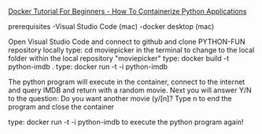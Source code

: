 [Docker Tutorial For Beginners - How To Containerize Python Applications](www.youtube.com/watch?v=bi0cKgmRuiA&)

prerequisites
-Visual Studio Code (mac)
-docker desktop (mac)

Open Visual Studio Code and connect to github and clone PYTHON-FUN repository locally
type: cd moviepicker in the terminal to change to the local folder within the local repository "moviepicker"
type: docker build -t python-imdb .
type: docker run -t -i python-imdb

The python program will execute in the container, connect to the internet and query IMDB and return with a random movie.
Next you will answer Y/N to the question: Do you want another movie (y/[n]?
Type n to end the program and close the container

type: docker run -t -i python-imdb to execute the python program again!
